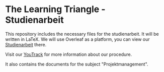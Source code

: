 # The Learning Triangle - Studienarbeit

This repository includes the necessary files for the studienarbeit. It will be written in LaTeX. We will use Overleaf as a platform, you can view our [Studienarbeit](https://www.overleaf.com/read/mjzjqdfzgjfv) there.

Visit our [YouTrack](https://thelearningtriangle.myjetbrains.com/youtrack/dashboard) for more information about our procedure.

It also contains the documents for the subject "Projektmanagement".
